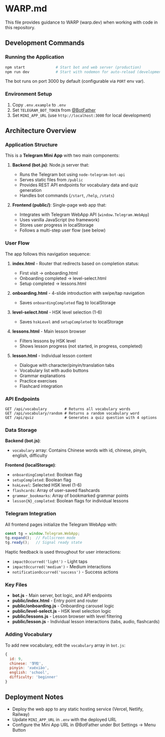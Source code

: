 # WARP.md

This file provides guidance to WARP (warp.dev) when working with code in this repository.

## Development Commands

### Running the Application
```bash
npm start              # Start bot and web server (production)
npm run dev            # Start with nodemon for auto-reload (development)
```

The bot runs on port 3000 by default (configurable via `PORT` env var).

### Environment Setup
1. Copy `.env.example` to `.env`
2. Set `TELEGRAM_BOT_TOKEN` from [@BotFather](https://t.me/botfather)
3. Set `MINI_APP_URL` (use `http://localhost:3000` for local development)

## Architecture Overview

### Application Structure
This is a **Telegram Mini App** with two main components:

1. **Backend (bot.js)**: Node.js server that:
   - Runs the Telegram bot using `node-telegram-bot-api`
   - Serves static files from `/public`
   - Provides REST API endpoints for vocabulary data and quiz generation
   - Handles bot commands (`/start`, `/help`, `/stats`)

2. **Frontend (public/)**: Single-page web app that:
   - Integrates with Telegram WebApp API (`window.Telegram.WebApp`)
   - Uses vanilla JavaScript (no framework)
   - Stores user progress in localStorage
   - Follows a multi-step user flow (see below)

### User Flow
The app follows this navigation sequence:

1. **index.html** - Router that redirects based on completion status:
   - First visit → onboarding.html
   - Onboarding completed → level-select.html
   - Setup completed → lessons.html

2. **onboarding.html** - 4-slide introduction with swipe/tap navigation
   - Saves `onboardingCompleted` flag to localStorage

3. **level-select.html** - HSK level selection (1-6)
   - Saves `hskLevel` and `setupCompleted` to localStorage

4. **lessons.html** - Main lesson browser
   - Filters lessons by HSK level
   - Shows lesson progress (not started, in progress, completed)

5. **lesson.html** - Individual lesson content
   - Dialogue with character/pinyin/translation tabs
   - Vocabulary list with audio buttons
   - Grammar explanations
   - Practice exercises
   - Flashcard integration

### API Endpoints

```
GET /api/vocabulary        # Returns all vocabulary words
GET /api/vocabulary/random # Returns a random vocabulary word
GET /api/quiz              # Generates a quiz question with 4 options
```

### Data Storage

**Backend (bot.js)**:
- `vocabulary` array: Contains Chinese words with id, chinese, pinyin, english, difficulty

**Frontend (localStorage)**:
- `onboardingCompleted`: Boolean flag
- `setupCompleted`: Boolean flag
- `hskLevel`: Selected HSK level (1-6)
- `flashcards`: Array of user-saved flashcards
- `grammar_bookmarks`: Array of bookmarked grammar points
- `lesson{N}_completed`: Boolean flags for individual lessons

### Telegram Integration

All frontend pages initialize the Telegram WebApp with:
```javascript
const tg = window.Telegram.WebApp;
tg.expand();  // Fullscreen mode
tg.ready();   // Signal ready state
```

Haptic feedback is used throughout for user interactions:
- `impactOccurred('light')` - Light taps
- `impactOccurred('medium')` - Medium interactions
- `notificationOccurred('success')` - Success actions

### Key Files

- **bot.js** - Main server, bot logic, and API endpoints
- **public/index.html** - Entry point and router
- **public/onboarding.js** - Onboarding carousel logic
- **public/level-select.js** - HSK level selection logic
- **public/lessons.js** - Lesson browser with level filtering
- **public/lesson.js** - Individual lesson interactions (tabs, audio, flashcards)

### Adding Vocabulary

To add new vocabulary, edit the `vocabulary` array in `bot.js`:

```javascript
{
  id: 9,
  chinese: '学校',
  pinyin: 'xuéxiào',
  english: 'school',
  difficulty: 'beginner'
}
```

## Deployment Notes

- Deploy the web app to any static hosting service (Vercel, Netlify, Railway)
- Update `MINI_APP_URL` in `.env` with the deployed URL
- Configure the Mini App URL in @BotFather under Bot Settings → Menu Button
